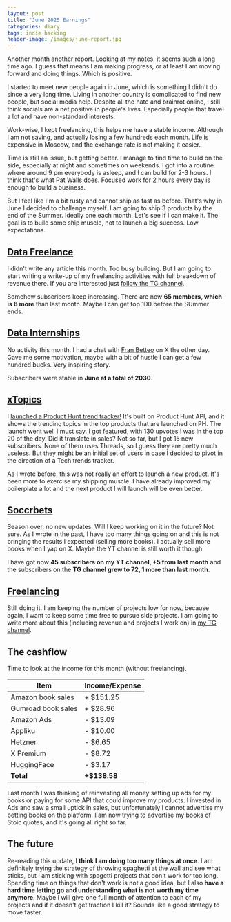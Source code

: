 ```yaml
---
layout: post
title: "June 2025 Earnings"
categories: diary
tags: indie hacking
header-image: /images/june-report.jpg
---
```


Another month another report. Looking at my notes, it seems such a long time ago. I guess that means I am making progress, or at least I am moving forward and doing things. Which is positive.

I started to meet new people again in June, which is something I didn't do since a very long time. Living in another country is complicated to find new people, but social media help. Despite all the hate and brainrot online, I still think socials are a net positive in people's lives. Especially people that travel a lot and have non-standard interests.

Work-wise, I kept freelancing, this helps me have a stable income. Although I am not saving, and actually losing a few hundreds each month. Life is expensive in Moscow, and the exchange rate is not making it easier.

Time is still an issue, but getting better. I manage to find time to build on the side, especially at night and sometimes on weekends. I got into a routine where around 9 pm everybody is asleep, and I can build for 2-3 hours. I think that's what Pat Walls does. Focused work for 2 hours every day is enough to build a business.

But I feel like I'm a bit rusty and cannot ship as fast as before. That's why in June I decided to challenge myself. I am going to ship 3 products by the end of the Summer. Ideally one each month. Let's see if I can make it. The goal is to build some ship muscle, not to launch a big success. Low expectations.

## [Data Freelance][tg-datafreelance]

I didn't write any article this month. Too busy building. But I am going to start writing a write-up of my freelancing activities with full breakdown of revenue there. If you are interested just [follow the TG channel][tg-datafreelance].

Somehow subscribers keep increasing. There are now **65 members, which is 8 more** than last month. Maybe I can get top 100 before the SUmmer ends.

## [Data Internships][datainternships]

No activity this month. I had a chat with [Fran Betteo][fran-x] on X the other day. Gave me some motivation, maybe with a bit of hustle I can get a few hundred bucks. Very inspiring story.

Subscribers were stable in **June at a total of 2030**.

## [xTopics][xtopics]

I [launched a Product Hunt trend tracker!][ph-launch] It's built on Product Hunt API, and it shows the trending topics in the top products that are launched on PH. The launch went well I must say. I got featured, with 130 upvotes I was in the top 20 of the day. Did it translate in sales? Not so far, but I got 15 new subscribers. None of them uses Threads, so I guess they are pretty much useless. But they might be an initial set of users in case I decided to pivot in the direction of a Tech trends tracker.

As I wrote before, this was not really an effort to launch a new product. It's been more to exercise my shipping muscle. I have already improved my boilerplate a lot and the next product I will launch will be even better.

## [Soccrbets][soccrbets]

Season over, no new updates. Will I keep working on it in the future? Not sure. As I wrote in the past, I have too many things going on and this is not bringing the results I expected (selling more books). I actually sell more books when I yap on X. Maybe the YT channel is still worth it though.

I have got now **45 subscribers on my YT channel, +5 from last month** and the subscribers on the **TG channel grew to 72, 1 more than last month**.

## [Freelancing][personal]

Still doing it. I am keeping the number of projects low for now, because again, I want to keep some time free to pursue side projects. I am going to write more about this (including revenue and projects I work on) in [my TG channel][tg-datafreelance].

## The cashflow

Time to look at the income for this month (without freelancing).

| Item               | Income/Expense |
| ------------------ | -------------- |
| Amazon book sales  | + $151.25      |
| Gumroad book sales | + $28.96       |
| Amazon Ads         | - $13.09       |
| Appliku            | - $10.00       |
| Hetzner            | - $6.65        |
| X Premium          | - $8.72        |
| HuggingFace        | - $3.17        |
| **Total**          | **+$138.58**   |

Last month I was thinking of reinvesting all money setting up ads for my books or paying for some API that could improve my products. I invested in Ads and saw a small uptick in sales, but unfortunately I cannot advertise my betting books on the platform. I am now trying to advertise my books of Stoic quotes, and it's going all right so far.

## The future

Re-reading this update, **I think I am doing too many things at once**. I am definitely trying the strategy of throwing spaghetti at the wall and see what sticks, but I am sticking with spagetti projects that don't work for too long. Spending time on things that don't work is not a good idea, but I also **have a hard time letting go and understanding what is not worth my time anymore**. Maybe I will give one full month of attention to each of my projects and if it doesn't get traction I kill it? Sounds like a good strategy to move faster.

[soccrbets]: https://soccrbets.com
[xtopics]: https://xtopics.co
[personal]: https://x.com/tropianhs
[datainternships]: https://datainternships.co
[telegram-soccrbets]: https://t.me/soccrbets
[tg-datafreelance]: https://t.me/datafreelance
[fran-x]: https://x.com/franbetteo
[xtopics-plug]: https://x.com/tropianhs/status/1929904801904521512
[alexandra-x]: https://x.com/rocketshipalx
[ph-launch]: https://www.producthunt.com/products/product-hunt-topics-by-xtopics
